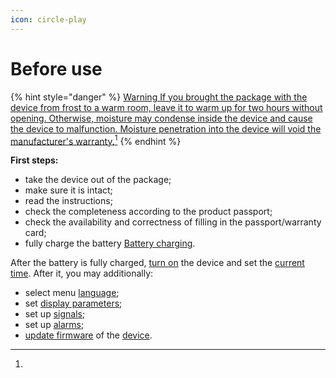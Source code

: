 ```yaml
---
icon: circle-play
---
```


# Before use

{% hint style="danger" %}
[Warning If you brought the package with the device from frost to a warm room, leave it to warm up for two hours without opening. Otherwise, moisture may condense inside the device and cause the device to malfunction. Moisture penetration into the device will void the manufacturer's warranty.](#user-content-fn-1)[^1]
{% endhint %}

**First steps:**

* take the device out of the package;
* make sure it is intact;
* read the instructions;
* check the completeness according to the product passport;
* check the availability and correctness of filling in the passport/warranty card;
* fully charge the battery [Battery charging](battery-charging.md).

After the battery is fully charged, [turn on](turning-on-and-off.md) the device and set the [current time](../settings/device-settings/9-time-settings.md). After it, you may additionally:

* select menu [language](../settings/device-settings/8-language-selection.md);&#x20;
* set [display parameters](../settings/device-settings/5-screen-settings.md);
* set up [signals](../settings/indication-sound-vibration-light.md);&#x20;
* set up [alarms](../settings/alarms.md);&#x20;
* [update firmware](firmware-update.md) of the [device](../info/device-info.md).&#x20;

[^1]: 
